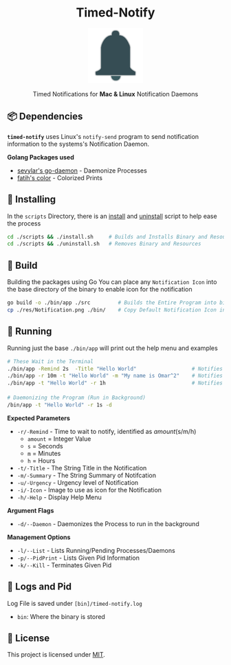 <h1 align="center">
Timed-Notify
</h1>
<p align="center">
  <img src="res/Bell.png" height=128>
</p>
<p align="center">
 Timed Notifications for <b>Mac & Linux</b> Notification Daemons
</p>

## 📦 Dependencies
**`timed-notify`** uses Linux's `notify-send` program to send notification information to the systems's Notification Daemon.

**Golang Packages used**
- [sevylar's go-daemon](https://github.com/sevlyar/go-daemon) - Daemonize Processes
- [fatih's color](https://github.com/fatih/color) - Colorized Prints

## 💎 Installing
In the `scripts` Directory, there is an [install](scripts/install.sh) and [uninstall](scripts/uninstall.sh) script to help ease the process

```bash
cd ./scripts && ./install.sh     # Builds and Installs Binary and Resources
cd ./scripts && ./uninstall.sh   # Removes Binary and Resources
```


## 🔨 Build
Building the packages using Go
You can place any `Notification Icon` into the base directory of the binary to enable icon for the notification

```bash
go build -o ./bin/app ./src         # Builds the Entire Program into bin/app
cp ./res/Notification.png ./bin/    # Copy Default Notification Icon into base directory of app
```

## 🚀 Running
Running just the base `./bin/app` will print out the help menu and examples

```bash
# These Wait in the Terminal
./bin/app -Remind 2s  -Title "Hello World"                  # Notifies "Hello World" in 2 Seconds
./bin/app -r 10m -t "Hello World" -m "My name is Omar^2"    # Notifies "Hello World" in 10 Minutes
./bin/app -t "Hello World" -r 1h                            # Notifies "Hello World" in 1 Hour

# Daemonizing the Program (Run in Background)
/bin/app -t "Hello World" -r 1s -d

```

**Expected Parameters**
- `-r/-Remind` - Time to wait to notify, identified as *amount*(s/m/h)
  - `amount` = Integer Value
  - `s` = Seconds
  - `m` = Minutes
  - `h` = Hours
- `-t/-Title` - The String Title in the Notification
- `-m/-Summary` - The String Summary of Notifcation
- `-u/-Urgency` - Urgency level of Notification
- `-i/-Icon` - Image to use as icon for the Notification
- `-h/-Help` - Display Help Menu

**Argument Flags**
- `-d/--Daemon` - Daemonizes the Process to run in the background

**Management Options**
- `-l/--List` - Lists Running/Pending Processes/Daemons
- `-p/--PidPrint` - Lists Given Pid Information
- `-k/--Kill` - Terminates Given Pid



## 🧾 Logs and Pid
Log File is saved under `[bin]/timed-notify.log`
  - `bin`: Where the binary is stored

## 📝 License
This project is licensed under [MIT](LICENSE).
